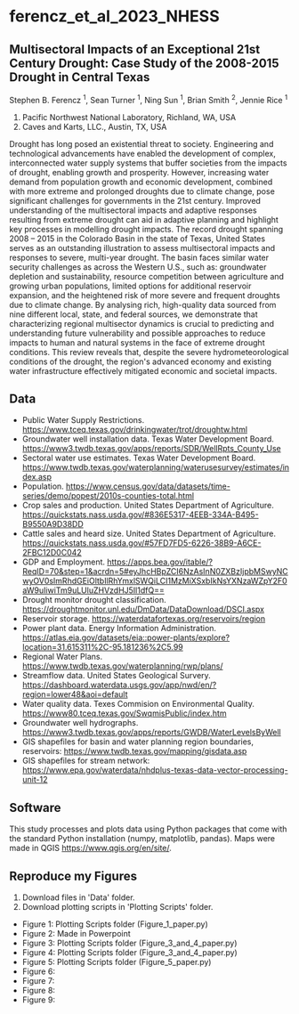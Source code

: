 # ferencz_et_al_2023_NHESS

## Multisectoral Impacts of an Exceptional 21st Century Drought: Case Study of the 2008-2015 Drought in Central Texas
Stephen B. Ferencz <sup>1</sup>, Sean Turner <sup>1</sup>, Ning Sun <sup>1</sup>, Brian Smith <sup>2</sup>, Jennie Rice <sup>1</sup> 
1. Pacific Northwest National Laboratory, Richland, WA, USA
2. Caves and Karts, LLC., Austin, TX, USA

Drought has long posed an existential threat to society. Engineering and technological advancements have enabled the development of complex, interconnected water supply systems that buffer societies from the impacts of drought, enabling growth and prosperity. However, increasing water demand from population growth and economic development, combined with more extreme and prolonged droughts due to climate change, pose significant challenges for governments in the 21st century. Improved understanding of the multisectoral impacts and adaptive responses resulting from extreme drought can aid in adaptive planning and highlight key processes in modelling drought impacts. The record drought spanning 2008 – 2015 in the Colorado Basin in the state of Texas, United States serves as an outstanding illustration to assess multisectoral impacts and responses to severe, multi-year drought. The basin faces similar water security challenges as across the Western U.S., such as: groundwater depletion and sustainability, resource competition between agriculture and growing urban populations, limited options for additional reservoir expansion, and the heightened risk of more severe and frequent droughts due to climate change. By analysing rich, high-quality data sourced from nine different local, state, and federal sources, we demonstrate that characterizing regional multisector dynamics is crucial to predicting and understanding future vulnerability and possible approaches to reduce impacts to human and natural systems in the face of extreme drought conditions. This review reveals that, despite the severe hydrometeorological conditions of the drought, the region's advanced economy and existing water infrastructure effectively mitigated economic and societal impacts. 

## Data 
- Public Water Supply Restrictions. https://www.tceq.texas.gov/drinkingwater/trot/droughtw.html
- Groundwater well installation data. Texas Water Development Board. https://www3.twdb.texas.gov/apps/reports/SDR/WellRpts_County_Use
- Sectoral water use estimates. Texas Water Development Board. https://www.twdb.texas.gov/waterplanning/waterusesurvey/estimates/index.asp
- Population. https://www.census.gov/data/datasets/time-series/demo/popest/2010s-counties-total.html
- Crop sales and production. United States Department of Agriculture. https://quickstats.nass.usda.gov/#836E5317-4EEB-334A-B495-B9550A9D38DD
- Cattle sales and heard size. United States Department of Agriculture. https://quickstats.nass.usda.gov/#57FD7FD5-6226-38B9-A6CE-2FBC12D0C042
- GDP and Employment. https://apps.bea.gov/itable/?ReqID=70&step=1&acrdn=5#eyJhcHBpZCI6NzAsInN0ZXBzIjpbMSwyNCwyOV0sImRhdGEiOltbIlRhYmxlSWQiLCI1MzMiXSxbIkNsYXNzaWZpY2F0aW9uIiwiTm9uLUluZHVzdHJ5Il1dfQ==
- Drought monitor drought classification. https://droughtmonitor.unl.edu/DmData/DataDownload/DSCI.aspx
- Reservoir storage. https://waterdatafortexas.org/reservoirs/region
- Power plant data. Energy Information Administration. https://atlas.eia.gov/datasets/eia::power-plants/explore?location=31.615311%2C-95.181236%2C5.99
- Regional Water Plans. https://www.twdb.texas.gov/waterplanning/rwp/plans/
- Streamflow data. United States Geological Survery. https://dashboard.waterdata.usgs.gov/app/nwd/en/?region=lower48&aoi=default
- Water quality data. Texes Commision on Environmental Quality. https://www80.tceq.texas.gov/SwqmisPublic/index.htm
- Groundwater well hydrographs. https://www3.twdb.texas.gov/apps/reports/GWDB/WaterLevelsByWell
- GIS shapefiles for basin and water planning region boundaries, reservoirs: https://www.twdb.texas.gov/mapping/gisdata.asp
- GIS shapefiles for stream network: https://www.epa.gov/waterdata/nhdplus-texas-data-vector-processing-unit-12
  
## Software 
This study processes and plots data using Python packages that come with the standard Python installation (numpy, matplotlib, pandas). 
Maps were made in QGIS https://www.qgis.org/en/site/. 

## Reproduce my Figures 
1. Download files in 'Data' folder.
2. Download plotting scripts in 'Plotting Scripts' folder. 

- Figure 1: Plotting Scripts folder (Figure_1_paper.py)
- Figure 2: Made in Powerpoint
- Figure 3: Plotting Scripts folder (Figure_3_and_4_paper.py)
- Figure 4: Plotting Scripts folder (Figure_3_and_4_paper.py)
- Figure 5:  Plotting Scripts folder (Figure_5_paper.py)
- Figure 6:
- Figure 7:
- Figure 8:
- Figure 9: 



